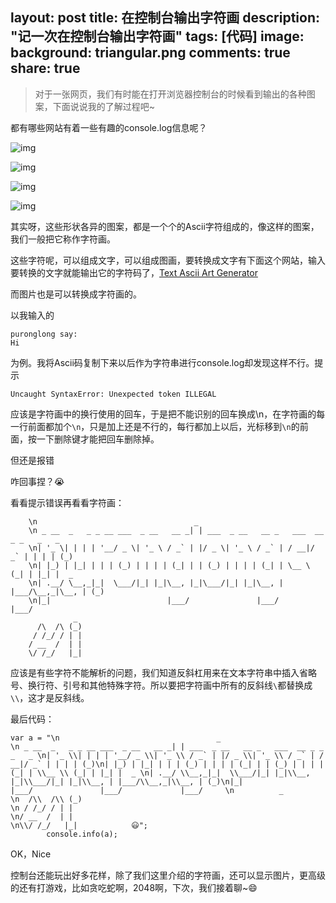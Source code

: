 layout: post
title: 在控制台输出字符画
description: "记一次在控制台输出字符画"
tags: [代码]
image:
background: triangular.png
comments: true
share: true
---

>对于一张网页，我们有时能在打开浏览器控制台的时候看到输出的各种图案，下面说说我的了解过程吧~

都有哪些网站有着一些有趣的console.log信息呢？

![img](https://pic3.zhimg.com/1cf9e6a9a4ad685304f7ccc972e820b2_b.jpg)

![img](https://pic1.zhimg.com/99c84da7266729fd2b42054502b60264_b.jpg)

![img](https://pic3.zhimg.com/dfd7a0cdcb452fbe3a582bbf548f8f62_b.jpg)

![img](https://pic3.zhimg.com/900dc37f1fb4ed672224bf210f11cc2a_b.jpg)

其实呀，这些形状各异的图案，都是一个个的Ascii字符组成的，像这样的图案，我们一般把它称作字符画。

这些字符呢，可以组成文字，可以组成图画，要转换成文字有下面这个网站，输入要转换的文字就能输出它的字符码了，[Text Ascii Art Generator](http://patorjk.com/software/taag/)

而图片也是可以转换成字符画的。

以我输入的

	puronglong say:
	Hi

为例。我将Ascii码复制下来以后作为字符串进行console.log却发现这样不行。提示

```Uncaught SyntaxError: Unexpected token ILLEGAL```

应该是字符画中的换行使用的回车，于是把不能识别的回车换成\n，在字符画的每一行前面都加个```\n```，只是加上还是不行的，每行都加上以后，光标移到```\n```的前面，按一下删除键才能把回车删除掉。

但还是报错

咋回事捏？😭

看看提示错误再看看字符画：

		\n                                   _
		\n _ __  _   _ _ __ ___  _ __   __ _| | ___  _ __   __ _   ___  __ _ _   _   _
		\n| '_ \| | | | '__/ _ \| '_ \ / _` | |/ _ \| '_ \ / _` | / __|/ _` | | | | (_)
		\n| |_) | |_| | | | (_) | | | | (_| | | (_) | | | | (_| | \__ \ (_| | |_| |  _
		\n| .__/ \__,_|_|  \___/|_| |_|\__, |_|\___/|_| |_|\__, | |___/\__,_|\__, | (_)
		\n|_|                          |___/               |___/             |___/
		          _
		  /\  /\ (_)
		 / /_/ / | |
		/ __  /  | |
		\/ /_/   |_|

应该是有些字符不能解析的问题，我们知道反斜杠用来在文本字符串中插入省略号、换行符、引号和其他特殊字符。所以要把字符画中所有的反斜线```\```都替换成```\\```，这才是反斜线。

最后代码：

	var a = "\n                                   _                                         \n _ __  _   _ _ __ ___  _ __   __ _| | ___  _ __   __ _   ___  __ _ _   _   _ \n| '_ \\| | | | '__/ _ \\| '_ \\ / _` | |/ _ \\| '_ \\ / _` | / __|/ _` | | | | (_)\n| |_) | |_| | | | (_) | | | | (_| | | (_) | | | | (_| | \\__ \\ (_| | |_| |  _ \n| .__/ \\__,_|_|  \\___/|_| |_|\\__, |_|\\___/|_| |_|\\__, | |___/\\__,_|\\__, | (_)\n|_|                          |___/               |___/             |___/     \n          _                                                                  \n  /\\  /\\ (_)                                                                 \n / /_/ / | |                                                                 \n/ __  /  | |                                                                 \n\\/ /_/   |_|            😃";
            console.info(a);

OK，Nice

控制台还能玩出好多花样，除了我们这里介绍的字符画，还可以显示图片，更高级的还有打游戏，比如贪吃蛇啊，2048啊，下次，我们接着聊~😄